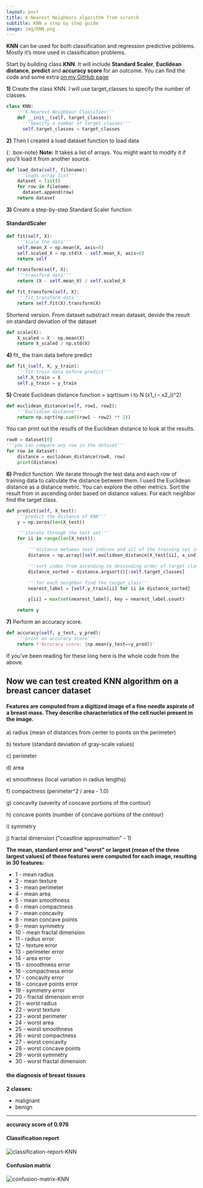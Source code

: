 ```yaml
---
layout: post
title: K-Nearest Neighbors algorithm from scratch
subtitle: KNN a step by step guide  
image: img/KNN.png
---
```

**KNN** can be used for both classification and regression predictive poblems. Mostly it’s more used in classification problems.

Start by building class **KNN**. It will include **Standard Scaler**, **Euclidean distance**, **predict** and **accuracy score** for an outcome. You can find the code and some extra [on my GitHub page](https://github.com/Edudeiko/CS-Data-Science-Build-Week-1)

**1)** Create the class KNN. I will use target_classes to specify the number of classes.

```python
class KNN:
    '''K-Nearest Neighbour Classifier'''
    def __init__(self, target_classes):
      '''Specify a number of target classes'''
      self.target_classes = target_classes
```
**2)** Then I created a load dataset function to load data

{: .box-note}
**Note:** It takes a list of arrays. You might want to modify it if you'll load it from another source.

```python
def load_data(self, filename):
    '''loads array list'''
    dataset = list()
    for row in filename:
      dataset.append(row)
    return dataset
```

**3)** Create a step-by-step Standard Scaler function

#### StandardScaler

```python
def fit(self, X):
    '''scale the data'''
    self.mean_X = np.mean(X, axis=0)
    self.scaled_X = np.std(X - self.mean_X, axis=0)
    return self

def transform(self, X):
    '''transform data'''
    return (X - self.mean_X) / self.scaled_X

def fit_transform(self, X):
    '''fit_transform data'''
    return self.fit(X).transform(X)
```

Shortend version. From dataset substract mean dataset, devide the result on standard deviation of the dataset

```python
def scale(X):
    X_scaled = X - np.mean(X)
    return X_scaled / np.std(X)
```

**4)** fit_ the train data before predict

```python
def fit_(self, X, y_train):
    '''fit train data before predict'''
    self.X_train = X
    self.y_train = y_train
```

**5)** Create Euclidean distance function = sqrt(sum i to N (x1_i – x2_i)^2)

```python
def euclidean_distance(self, row1, row2):
    '''Euclidian distance'''
    return np.sqrt(np.sum((row1 - row2) ** 2))
```

You can print out the results of the Euclidean distance to look at the results.

```python
row0 = dataset[0]
'''you can compare any row in the dataset'''
for row in dataset:
    distance = euclidean_distance(row0, row)
    print(distance)
```

**6)** Predict function. We iterate through the test data and each row of training data to calculate the distance between them. I used the Euclidean distance as a distance metric. You can explore the other metrics. Sort the result from in ascending order based on distance values. For each neighbor find the target class. 

```python
def predict(self, X_test):
    '''predict the distance of KNN'''
    y = np.zeros(len(X_test))

    '''iterate through the test set'''
    for ii in range(len(X_test)):

        '''distance between test indices and all of the training set indices'''
        distance = np.array([self.euclidean_distance(X_test[ii], x_ind) for x_ind in self.X_train])

        '''sort index from ascending to descending order of target classes'''
        distance_sorted = distance.argsort()[:self.target_classes]

        '''for each neighbor find the target_class'''
        nearest_label = [self.y_train[ii] for ii in distance_sorted]

        y[ii] = max(set(nearest_label), key = nearest_label.count)

    return y
```

**7)** Perform an accuracy score.

```python
def accuracy(self, y_test, y_pred):
    '''print an accuracy score'''
    return f'Accuracy score: {np.mean(y_test==y_pred)}'
```

If you’ve been reading for these long here is the whole code from the above.

<script
src="https://gist.github.com/Edudeiko/abbbcf0e70b8b638191f7acb197924b7.js">
</script>

## Now we can test created KNN algorithm on a breast cancer dataset

#### Features are computed from a digitized image of a fine needle aspirate of a breast mass. They describe characteristics of the cell nuclei present in the image.

a) radius (mean of distances from center to points on the perimeter)

b) texture (standard deviation of gray-scale values) 

c) perimeter 

d) area 

e) smoothness (local variation in radius lengths) 

f) compactness (perimeter^2 / area - 1.0) 

g) concavity (severity of concave portions of the contour)

h) concave points (number of concave portions of the contour) 

i) symmetry 

j) fractal dimension ("coastline approximation" - 1)

**The mean, standard error and "worst" or largest (mean of the three largest values) of these features were computed for each image, resulting in 30 features:**

- 1 - mean radius
- 2 - mean texture
- 3 - mean perimeter
- 4 - mean area
- 5 - mean smoothness
- 6 - mean compactness
- 7 - mean concavity
- 8 - mean concave points
- 9 - mean symmetry
- 10 - mean fractal dimension
- 11 - radius error
- 12 - texture error
- 13 - perimeter error
- 14 - area error
- 15 - smoothness error
- 16 - compactness error
- 17 - concavity error
- 18 - concave points error
- 19 - symmetry error
- 20 - fractal dimension error
- 21 - worst radius
- 22 - worst texture
- 23 - worst perimeter
- 24 - worst area
- 25 - worst smoothness
- 26 - worst compactness
- 27 - worst concavity
- 28 - worst concave points
- 29 - worst symmetry
- 30 - worst fractal dimension 

#### the diagnosis of breast tissues
**2 classes:**
- malignant
- benign


<script 
src="https://gist.github.com/Edudeiko/0da50c3878fc510661d08124755e11dd.js">
</script>

---
**accuracy score of 0.976**

#### Classification report

<img src="https://i.ibb.co/DC9Xj6M/classification-report-KNN.png" alt="classification-report-KNN" border="0">

#### Confusion matrix

<img src="https://i.ibb.co/2SmNFrm/confusion-matrix-KNN.png" alt="confusion-matrix-KNN" border="0">
